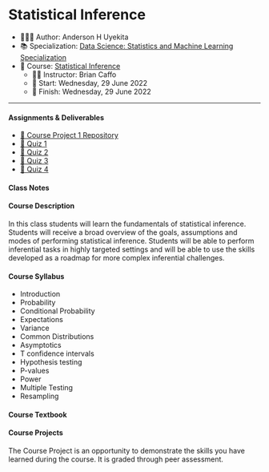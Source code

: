 Statistical Inference
================

-   👨🏻‍💻 Author: Anderson H Uyekita
-   📚 Specialization:
    <a href="https://www.coursera.org/learn/statistical-inference"
    target="_blank" rel="noopener">Data Science: Statistics and Machine
    Learning Specialization</a>
-   📖 Course:
    <a href="https://www.coursera.org/learn/statistical-inference"
    target="_blank" rel="noopener">Statistical Inference</a>
    -   🧑‍🏫 Instructor: Brian Caffo
    -   🚦 Start: Wednesday, 29 June 2022
    -   🏁 Finish: Wednesday, 29 June 2022

------------------------------------------------------------------------

#### Assignments & Deliverables

-   [🚀 Course Project 1
    Repository](https://github.com/AndersonUyekita/statistical-inference_course-project-1)
-   [📝 Quiz 1](./Week%201/quiz-1_statistical-inference.md)
-   [📝 Quiz 2](./Week%202/quiz-2_statistical-inference.md)
-   [📝 Quiz 3](./Week%203/quiz-3_statistical-inference.md)
-   [📝 Quiz 4](./Week%204/quiz-4_statistical-inference.md)

#### Class Notes

#### Course Description

In this class students will learn the fundamentals of statistical
inference. Students will receive a broad overview of the goals,
assumptions and modes of performing statistical inference. Students will
be able to perform inferential tasks in highly targeted settings and
will be able to use the skills developed as a roadmap for more complex
inferential challenges.

#### Course Syllabus

-   Introduction
-   Probability
-   Conditional Probability
-   Expectations
-   Variance
-   Common Distributions
-   Asymptotics
-   T confidence intervals
-   Hypothesis testing
-   P-values
-   Power
-   Multiple Testing
-   Resampling

#### Course Textbook

#### Course Projects

The Course Project is an opportunity to demonstrate the skills you have
learned during the course. It is graded through peer assessment.
